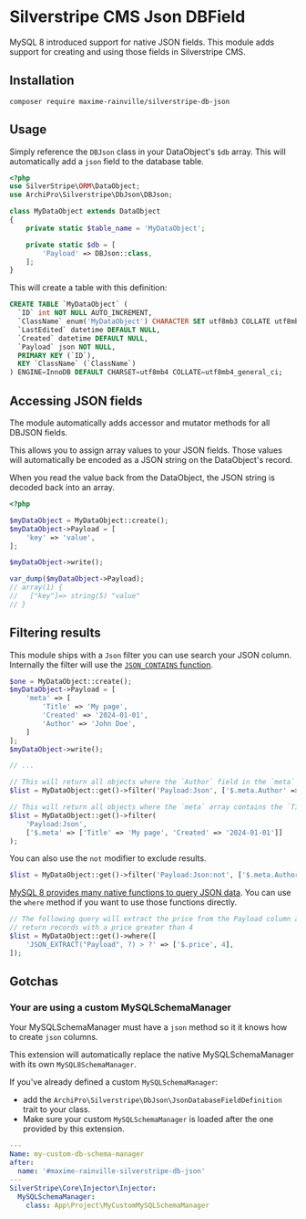 # Silverstripe CMS Json DBField

MySQL 8 introduced support for native JSON fields. This module adds support for creating and using those fields in Silverstripe CMS.

## Installation

```
composer require maxime-rainville/silverstripe-db-json
```

## Usage

Simply reference the `DBJson` class in your DataObject's `$db` array. This will automatically add a `json` field to the database table.

```php
<?php
use SilverStripe\ORM\DataObject;
use ArchiPro\Silverstripe\DbJson\DBJson;

class MyDataObject extends DataObject
{
    private static $table_name = 'MyDataObject';

    private static $db = [
        'Payload' => DBJson::class,
    ];
}
```

This will create a table with this definition:

```sql
CREATE TABLE `MyDataObject` (
  `ID` int NOT NULL AUTO_INCREMENT,
  `ClassName` enum('MyDataObject') CHARACTER SET utf8mb3 COLLATE utf8mb3_general_ci DEFAULT 'MyDataObject',
  `LastEdited` datetime DEFAULT NULL,
  `Created` datetime DEFAULT NULL,
  `Payload` json NOT NULL,
  PRIMARY KEY (`ID`),
  KEY `ClassName` (`ClassName`)
) ENGINE=InnoDB DEFAULT CHARSET=utf8mb4 COLLATE=utf8mb4_general_ci;
```

## Accessing JSON fields

The module automatically adds accessor and mutator methods for all DBJSON fields.

This allows you to assign array values to your JSON fields. Those values will automatically be encoded as a JSON string on the DataObject's record.

When you read the value back from the DataObject, the JSON string is decoded back into an array.

```php
<?php

$myDataObject = MyDataObject::create();
$myDataObject->Payload = [
    'key' => 'value',
];

$myDataObject->write();

var_dump($myDataObject->Payload);
// array(1) {
//   ["key"]=> string(5) "value"
// }
```

## Filtering results

This module ships with a `Json` filter you can use search your JSON column. Internally the filter will use the [`JSON_CONTAINS` function](https://dev.mysql.com/doc/refman/8.4/en/json-search-functions.html#function_json-contains).

```php
$one = MyDataObject::create();
$myDataObject->Payload = [
    'meta' => [
        'Title' => 'My page',
        'Created' => '2024-01-01',
        'Author' => 'John Doe',
    ]
];
$myDataObject->write();

// ...

// This will return all objects where the `Author` field in the `meta` array is `John Doe`
$list = MyDataObject::get()->filter('Payload:Json', ['$.meta.Author' => 'John Doe']);

// This will return all objects where the `meta` array contains the `Title` and `Created` fields with the provided values
$list = MyDataObject::get()->filter(
    'Payload:Json',
    ['$.meta' => ['Title' => 'My page', 'Created' => '2024-01-01']]
);
```

You can also use the `not` modifier to exclude results.

```php
$list = MyDataObject::get()->filter('Payload:Json:not', ['$.meta.Author' => 'John Doe']);
```

[MySQL 8 provides many native functions to query JSON data](https://dev.mysql.com/doc/refman/8.4/en/json-search-functions.html). You can use the `where` method if you want to use those functions directly.

```php
// The following query will extract the price from the Payload column and only
// return records with a price greater than 4
$list = MyDataObject::get()->where([
    'JSON_EXTRACT("Payload", ?) > ?' => ['$.price', 4],
]);
```

## Gotchas

### Your are using a custom MySQLSchemaManager

Your MySQLSchemaManager must have a `json` method so it it knows how to create `json` columns.

This extension will automatically replace the native MySQLSchemaManager with its own `MySQL8SchemaManager`.

If you've already defined a custom `MySQLSchemaManager`:
- add the `ArchiPro\Silverstripe\DbJson\JsonDatabaseFieldDefinition` trait to your class.
- Make sure your custom `MySQLSchemaManager` is loaded after the one provided by this extension.

```yml
---
Name: my-custom-db-schema-manager
after:
  name: '#maxime-rainville-silverstripe-db-json'
---
SilverStripe\Core\Injector\Injector:
  MySQLSchemaManager:
    class: App\Project\MyCustomMySQLSchemaManager


